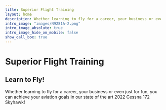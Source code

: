 ```yaml
---
title: Superior Flight Training
layout: home
description: Whether learning to fly for a career, your business or even just for fun, you can achieve your aviation goals in our state of the art 2022 Cessna 172 Skyhawk!
intro_image: "images/N9281A-2.png"
intro_image_absolute: true
intro_image_hide_on_mobile: false
show_call_box: true
---
```


# Superior Flight Training

## Learn to Fly!

Whether learning to fly for a career, your business or even just for fun, you can achieve your aviation goals in our state of the art 2022 Cessna 172 Skyhawk!
